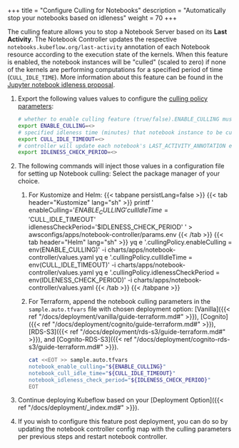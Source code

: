 +++
title = "Configure Culling for Notebooks"
description = "Automatically stop your notebooks based on idleness"
weight = 70
+++

 The culling feature allows you to stop a Notebook Server based on its **Last Activity**. The Notebook Controller updates the respective `notebooks.kubeflow.org/last-activity` annotation of each Notebook resource according to the execution state of the kernels. When this feature is enabled, the notebook instances will be "culled" (scaled to zero) if none of the kernels are performing computations for a specified period of time (`CULL_IDLE_TIME`). More information about this feature can be found in the [Jupyter notebook idleness proposal](https://github.com/kubeflow/kubeflow/blob/master/components/proposals/20220121-jupyter-notebook-idleness.md).

1. Export the following values values to configure the [culling policy parameters](https://github.com/kubeflow/kubeflow/blob/master/components/proposals/20220121-jupyter-notebook-idleness.md#api-changes):
    ```bash
    # whether to enable culling feature (true/false).ENABLE_CULLING must be set to “true” for this feature to take work
    export ENABLE_CULLING=<>
    # specified idleness time (minutes) that notebook instance to be culled since last activity
    export CULL_IDLE_TIMEOUT=<>
    # controller will update each notebook's LAST_ACTIVITY_ANNOTATION every IDLENESS_CHECK_PERIOD (minutes)
    export IDLENESS_CHECK_PERIOD=<>
    ```

1. The following commands will inject those values in a configuration file for setting up Notebook culling:
    Select the package manager of your choice.
    1. For Kustomize and Helm:
    {{< tabpane persistLang=false >}}
    {{< tab header="Kustomize" lang="sh" >}}
printf '
enableCulling='$ENABLE_CULLING'
cullIdleTime='$CULL_IDLE_TIMEOUT'
idlenessCheckPeriod='$IDLENESS_CHECK_PERIOD'
' > awsconfigs/apps/notebook-controller/params.env
    {{< /tab >}}
    {{< tab header="Helm" lang="sh" >}}
yq e '.cullingPolicy.enableCulling = env(ENABLE_CULLING)' -i charts/apps/notebook-controller/values.yaml
yq e '.cullingPolicy.cullIdleTime = env(CULL_IDLE_TIMEOUT)' -i charts/apps/notebook-controller/values.yaml
yq e '.cullingPolicy.idlenessCheckPeriod = env(IDLENESS_CHECK_PERIOD)' -i charts/apps/notebook-controller/values.yaml
    {{< /tab >}}
    {{< /tabpane >}}
    
    1. For Terraform, append the notebook culling parameters in the `sample.auto.tfvars` file with chosen deployment option: [Vanilla]({{< ref "/docs/deployment/vanilla/guide-terraform.md#" >}}), [Cognito]({{< ref "/docs/deployment/cognito/guide-terraform.md#" >}}), [RDS-S3]({{< ref "/docs/deployment/rds-s3/guide-terraform.md#" >}}), and [Cognito-RDS-S3]({{< ref "/docs/deployment/cognito-rds-s3/guide-terraform.md#" >}}).

        ```sh
        cat <<EOT >> sample.auto.tfvars
        notebook_enable_culling="${ENABLE_CULLING}" 
        notebook_cull_idle_time="${CULL_IDLE_TIMEOUT}"
        notebook_idleness_check_period="${IDLENESS_CHECK_PERIOD}"
        EOT
        ```

1. Continue deploying Kubeflow based on your [Deployment Option]({{< ref "/docs/deployment/_index.md#" >}}).

1. If you wish to configure this feature post deployment, you can do so by updating the notebook controller config map with the culling parameters per previous steps and restart notebook controller.
